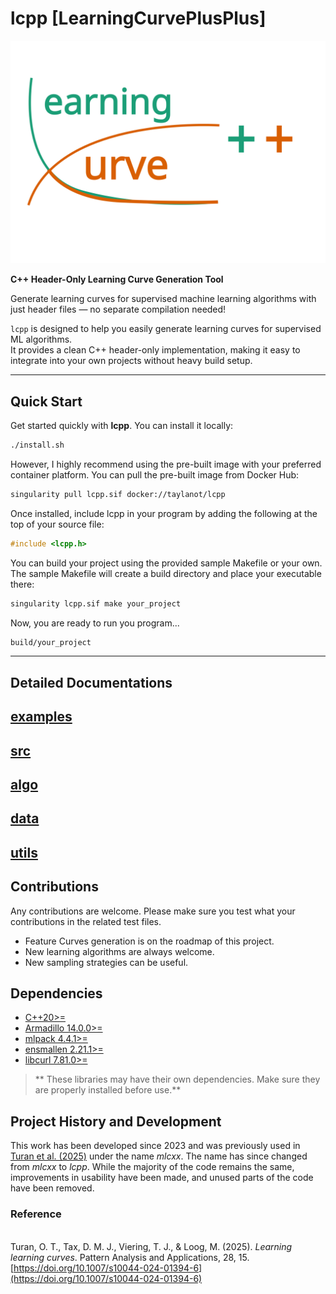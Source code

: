 # lcpp [LearningCurvePlusPlus]

![](docs/figures/logo.svg)

**C++ Header-Only Learning Curve Generation Tool**  

Generate learning curves for supervised machine learning algorithms with just header files — no separate compilation needed!  

`lcpp` is designed to help you easily generate learning curves for supervised ML algorithms.  
It provides a clean C++ header-only implementation, making it easy to integrate into your own projects without heavy build setup.  

---

 
## Quick Start  

Get started quickly with **lcpp**. You can install it locally:
```bash
./install.sh
```
However, I highly recommend using the pre-built image with your preferred container platform. You can pull the pre-built image from Docker Hub:
```bash
singularity pull lcpp.sif docker://taylanot/lcpp
```
Once installed, include lcpp in your program by adding the following at the top of your source file:
```cpp
#include <lcpp.h>
```

You can build your project using the provided sample Makefile or your own. The sample Makefile will create a build directory and place your executable there:
```bash
singularity lcpp.sif make your_project
```
Now, you are ready to run you program...
```bash
build/your_project
```
---

## Detailed Documentations

[examples](docs/examples.md)
---
[src](docs/src.md)
---
[algo](docs/algo.md)
---
[data](docs/data.md)
---
[utils](docs/utils.md)
---


## Contributions

Any contributions are welcome. Please make sure you test what your contributions in the related test files.

- Feature Curves generation is on the roadmap of this project.
- New learning algorithms are always welcome.
- New sampling strategies can be useful.

## Dependencies

- [C++20>= ](https://en.cppreference.com/w/cpp/20.html)
- [Armadillo 14.0.0>=](https://arma.sourceforge.net/docs.html)  
- [mlpack 4.4.1>=](https://github.com/shivamshivanshu/mlpack/tree/master)  
- [ensmallen 2.21.1>=](https://github.com/mlpack/ensmallen)  
- [libcurl 7.81.0>=](https://curl.se/libcurl/)

> ** These libraries may have their own dependencies. Make sure they are properly installed before use.** 

## Project History and Development

This work has been developed since 2023 and was previously used in [Turan et al. (2025)](#turan2025) under the name *mlcxx*. The name has since changed from *mlcxx* to *lcpp*. While the majority of the code remains the same, improvements in usability have been made, and unused parts of the code have been removed.  

### Reference
<a id="turan2025"></a>  
Turan, O. T., Tax, D. M. J., Viering, T. J., & Loog, M. (2025). *Learning learning curves*. Pattern Analysis and Applications, 28, 15. [https://doi.org/10.1007/s10044-024-01394-6](https://doi.org/10.1007/s10044-024-01394-6)

